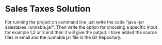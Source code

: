 # Sales Taxes Solution

For running the project on command line just write the code "java -jar salestaxes_runnable.jar". 
Then write the option for choosing a specific input for example 1,2 or 3 and then it will give the output. I have added the source files in email and the runnable jar file in the Git Repository.
